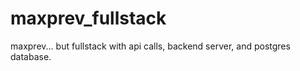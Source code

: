 # maxprev_fullstack

maxprev... but fullstack with api calls, backend server, and postgres database. 
